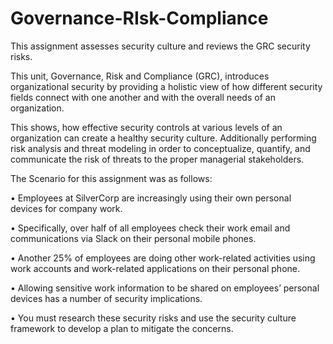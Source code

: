 # Governance-RIsk-Compliance
This assignment assesses security culture and reviews the GRC security risks.

This unit, Governance, Risk and Compliance (GRC), introduces organizational security by providing a holistic view of how different security fields connect with one another and with the overall needs of an organization.

This shows, how effective security controls at various levels of an organization can create a healthy security culture.  Additionally performing risk analysis and threat modeling in order to conceptualize, quantify, and communicate the risk of threats to the proper managerial stakeholders.


The Scenario for this assignment was as follows:

•	Employees at SilverCorp are increasingly using their own personal devices for company work.

•	Specifically, over half of all employees check their work email and communications via Slack on their personal mobile phones.

•	Another 25% of employees are doing other work-related activities using work accounts and work-related applications on their personal phone.

•	Allowing sensitive work information to be shared on employees’ personal devices has a number of security implications.

•	You must research these security risks and use the security culture framework to develop a plan to mitigate the concerns.
